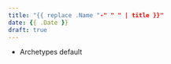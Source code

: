 ```yaml
---
title: "{{ replace .Name "-" " " | title }}"
date: {{ .Date }}
draft: true
---
```


- Archetypes default
